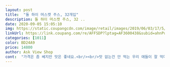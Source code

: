 ```yaml
---
layout: post 
title:  "돌 하이 머스캣 주스, 32개입" 
description: 돌 하이 머스캣 주스, 32 ..
date: 2020-09-05 15:05:10 
img: https://static.coupangcdn.com/image/retail/images/2019/06/03/17/5/cb9f66e8-e371-46cc-acaa-6e1f7018ae80.jpg 
linkUrl: https://link.coupang.com/re/AFFSDP?lptag=AF3600438&subid=ahnPublicAsk&pageKey=1391825821&itemId=2427213853&vendorItemId=70421215308&traceid=V0-113-a8c70ad272d1106e 
categories: [1011] 
color: BD24A9 
price: 14800 
author: Ask View Shop 
cont:  "가격은 좀 쎄지만 맛은 좋네요.<br/><br/>맛 없는건 안 먹는 우리 애들이 잘 먹더라고요 펜션 가면서 몇개 가져갔었는데 왜 더 안 가져 왔냐고 물어보더라고요ㅎ;;<br/>맛은 포도주스 맛ㅎㅎ<br/>맛있는 음료 만들어주셔서 감사합니다<br/>맛있어요.<br/><br/>뭐든, 특히 먹는건 케이스바이케이스지만... <br/> 정말 달달하니 머스캣 맛이 많이 나서 맛있네요.<br/> 다 먹으면 살짝 쉬었다 또 사먹어야겠어요^^<br/>새벽배송으로 받았습니다.<br/><br/>색소는 없으니 우선 만족이고<br/>아이들도 배송 오자마자 아침에 한팩씩 했습니다.<br/><br/>아이들이 포도주스 좋아하는데 대부분 색소가 많이 들어가서<br/>애들이 먹기에도 양이 많지 않아서 음료 한잔 다 먹는 우리 큰애는 한번에 두개 먹기도 하네요^^;;<br/>완전 달달한 청포도 쥬스맛이니 참고하세요.<br/><br/>완전 보라색인데<br/>이건 진짜 청포도색 그대로에요.<br/><br/>이렇게 아이들이 좋아할때 구매의 뿌듯함을 느끼죠.<br/><br/>저는 샤인머스캣 좋아하는데 애들은 그때그때 좀 다른듯 해서 이 음료로라도 먹어보길 바라는 마음에 샀네요^^;;<br/>청포도쥬스 엄청 좋아하는데 요렇게 간편하게 먹을 수 있어 좋네요.<br/> 120ml 라서 양은 좀 적은데 그래서 아이한테 간식으로 주기 좋아요.<br/><br/>" 
---
```

